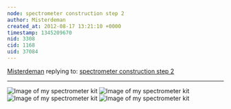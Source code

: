 ```yaml
---
node: spectrometer construction step 2 
author: Misterdeman
created_at: 2012-08-17 13:21:10 +0000
timestamp: 1345209670
nid: 3308
cid: 1168
uid: 37084
---
```




[Misterdeman](../profile/Misterdeman) replying to: [spectrometer construction step 2 ](../notes/misterdeman/8-16-2012/spectrometer-construction-step-2)

----
<img src="http://www.misterdeman.eu/co/plots_spectrometer/ManJ-plots_spectrometer-001.jpg" alt="Image of my spectrometer kit" />
<img src="http://www.misterdeman.eu/co/plots_spectrometer/ManJ-plots_spectrometer-002.jpg" alt="Image of my spectrometer kit" />
<img src="http://www.misterdeman.eu/co/plots_spectrometer/ManJ-plots_spectrometer-003.jpg" alt="Image of my spectrometer kit" />
<img src="http://www.misterdeman.eu/co/plots_spectrometer/ManJ-plots_spectrometer-004.jpg" alt="Image of my spectrometer kit" />